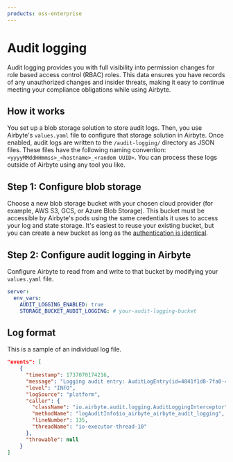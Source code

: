 ```yaml
---
products: oss-enterprise
---
```


# Audit logging

Audit logging provides you with full visibility into permission changes for role based access control (RBAC) roles. This data ensures you have records of any unauthorized changes and insider threats, making it easy to continue meeting your compliance obligations while using Airbyte.

## How it works

You set up a blob storage solution to store audit logs. Then, you use Airbyte's `values.yaml` file to configure that storage solution in Airbyte. Once enabled, audit logs are written to the `/audit-logging/` directory as JSON files. These files have the following naming convention: `<yyyyMMddHHmmss>_<hostname>_<random UUID>`. You can process these logs outside of Airbyte using any tool you like.

## Step 1: Configure blob storage

Choose a new blob storage bucket with your chosen cloud provider (for example, AWS S3, GCS, or Azure Blob Storage). This bucket must be accessible by Airbyte's pods using the same credentials it uses to access your log and state storage. It's easiest to reuse your existing bucket, but you can create a new bucket as long as the [authentication is identical](../enterprise-setup/implementation-guide#configuring-external-logging).

## Step 2: Configure audit logging in Airbyte

Configure Airbyte to read from and write to that bucket by modifying your `values.yaml` file.

```yml title="values.yaml"
server:
  env_vars:
    AUDIT_LOGGING_ENABLED: true
    STORAGE_BUCKET_AUDIT_LOGGING: # your-audit-logging-bucket
```
## Log format

This is a sample of an individual log file.

```json title="<yyyyMMddHHmmss>_<hostname>_<random UUID>.json"
"events": [
    {
      "timestamp": 1737070174216,
      "message": "Logging audit entry: AuditLogEntry(id=4841f1d8-7fa0-416f-8991-4ca521cbb383, timestamp=1737070174212, user=User(userId=bdfe1362-e3e6-4a7b-9db5-a724f6ece6f2, email=alex@example.com, ipAddress=192.168.50.253, userAgent=Mozilla/5.0 (Macintosh; Intel Mac OS X 10_15_7) AppleWebKit/537.36 (KHTML, like Gecko) Chrome/131.0.0.0 Safari/537.36), actionName=updatePermission, summary={\"targetUser\":{\"id\":\"424f2c4f-18a7-4bcc-a71a-e84894eadaa7\",\"email\":null},\"targetScope\":{\"type\":\"organization\",\"id\":\"00000000-0000-0000-0000-000000000000\"},\"previousRole\":\"organization_member\",\"newRole\":\"organization_editor\"}, success=true, errorMessage=null)",
      "level": "INFO",
      "logSource": "platform",
      "caller": {
        "className": "io.airbyte.audit.logging.AuditLoggingInterceptor",
        "methodName": "logAuditInfo$io_airbyte_airbyte_audit_logging",
        "lineNumber": 135,
        "threadName": "io-executor-thread-10"
      },
      "throwable": null
    }
]
```

<!-- ### Processing example: should add a couple of samples in Python, etc. -->
